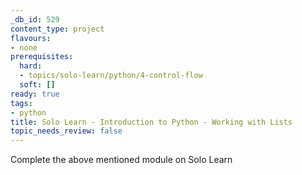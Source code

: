 ```yaml
---
_db_id: 529
content_type: project
flavours:
- none
prerequisites:
  hard:
  - topics/solo-learn/python/4-control-flow
  soft: []
ready: true
tags:
- python
title: Solo Learn - Introduction to Python - Working with Lists
topic_needs_review: false
---
```


Complete the above mentioned module on Solo Learn